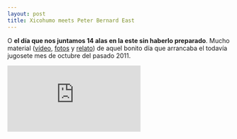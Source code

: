 ```yaml
---
layout: post
title: Xicohumo meets Peter Bernard East
---
```


O **el día que nos juntamos 14 alas en la este sin haberlo preparado**. Mucho material ([vídeo](http://www.youtube.com/watch?v=BON9OCJTrs0 "Vídeo de Xicohumo"), [fotos](https://picasaweb.google.com/102973229036192373723/PedroBernardo1102011 "Fotos de Carlos") y [relato](http://skyrides.wordpress.com/2011/10/01/sabado-1-de-octubre-de-2011-pedro-bernardo-este-bajo/ "Post en Skyrides")) de aquel bonito día que arrancaba el todavía jugosete mes de octubre del pasado 2011.

<iframe src="http://www.youtube.com/embed/BON9OCJTrs0" frameborder="0" allowfullscreen="allowfullscreen">
</iframe>
